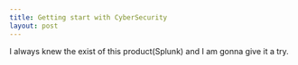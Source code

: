 ```yaml
---
title: Getting start with CyberSecurity
layout: post
---
```

I always knew the exist of this product(Splunk) and I am gonna give it a try. 
